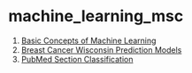 # machine_learning_msc
1. [Basic Concepts of Machine Learning](https://colab.research.google.com/drive/1O1TZaXaPc-y2MjR8tr9GKKq1-UnpofVl)
2. [Breast Cancer Wisconsin Prediction Models](https://colab.research.google.com/drive/1SGjBV9q_l_PemV0OO2tRcoJUDYhDSgJz)
3. [PubMed Section Classification](https://colab.research.google.com/drive/17cO-Si533uuNOUx7tRoRCxIKWYuR4ku8?usp=sharing)
